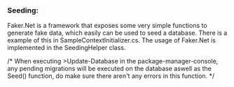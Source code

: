 ﻿### Seeding:

Faker.Net is a framework that exposes some very simple functions to generate fake data, which easily can be used to seed a database. There is a example of this in SampleContextInitializer.cs. The usage of Faker.Net is implemented in the SeedingHelper class.

/*
When executing >Update-Database in the package-manager-console, any pending migrations will be executed on the database aswell as the Seed() function, do make sure there aren't any errors in this function.
*/